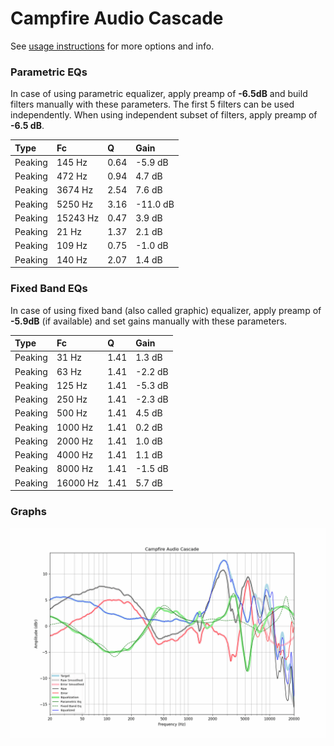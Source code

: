 # Campfire Audio Cascade
See [usage instructions](https://github.com/jaakkopasanen/AutoEq#usage) for more options and info.

### Parametric EQs
In case of using parametric equalizer, apply preamp of **-6.5dB** and build filters manually
with these parameters. The first 5 filters can be used independently.
When using independent subset of filters, apply preamp of **-6.5 dB**.

| Type    | Fc       |    Q | Gain     |
|:--------|:---------|:-----|:---------|
| Peaking | 145 Hz   | 0.64 | -5.9 dB  |
| Peaking | 472 Hz   | 0.94 | 4.7 dB   |
| Peaking | 3674 Hz  | 2.54 | 7.6 dB   |
| Peaking | 5250 Hz  | 3.16 | -11.0 dB |
| Peaking | 15243 Hz | 0.47 | 3.9 dB   |
| Peaking | 21 Hz    | 1.37 | 2.1 dB   |
| Peaking | 109 Hz   | 0.75 | -1.0 dB  |
| Peaking | 140 Hz   | 2.07 | 1.4 dB   |

### Fixed Band EQs
In case of using fixed band (also called graphic) equalizer, apply preamp of **-5.9dB**
(if available) and set gains manually with these parameters.

| Type    | Fc       |    Q | Gain    |
|:--------|:---------|:-----|:--------|
| Peaking | 31 Hz    | 1.41 | 1.3 dB  |
| Peaking | 63 Hz    | 1.41 | -2.2 dB |
| Peaking | 125 Hz   | 1.41 | -5.3 dB |
| Peaking | 250 Hz   | 1.41 | -2.3 dB |
| Peaking | 500 Hz   | 1.41 | 4.5 dB  |
| Peaking | 1000 Hz  | 1.41 | 0.2 dB  |
| Peaking | 2000 Hz  | 1.41 | 1.0 dB  |
| Peaking | 4000 Hz  | 1.41 | 1.1 dB  |
| Peaking | 8000 Hz  | 1.41 | -1.5 dB |
| Peaking | 16000 Hz | 1.41 | 5.7 dB  |

### Graphs
![](./Campfire%20Audio%20Cascade.png)